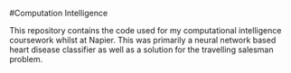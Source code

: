 #Computation Intelligence

This repository contains the code used for my computational intelligence coursework whilst at Napier. This was primarily a neural network based heart disease classifier as well as a solution for the travelling salesman problem.